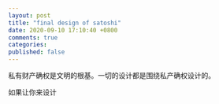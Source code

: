 ```yaml
---
layout: post
title: "final design of satoshi"
date: 2020-09-10 17:10:40 +0800
comments: true
categories: 
published: false
---
```


私有财产确权是文明的根基。一切的设计都是围绕私产确权设计的。  

如果让你来设计